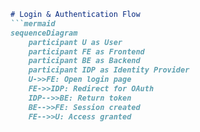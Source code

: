 ```markdown
# Login & Authentication Flow
```mermaid
sequenceDiagram
    participant U as User
    participant FE as Frontend
    participant BE as Backend
    participant IDP as Identity Provider
    U->>FE: Open login page
    FE->>IDP: Redirect for OAuth
    IDP-->>BE: Return token
    BE-->>FE: Session created
    FE-->>U: Access granted

